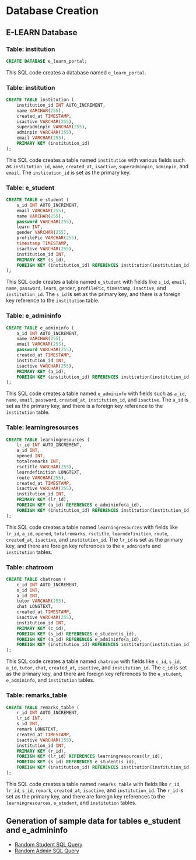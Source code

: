 
# Database Creation

## E-LEARN Database

### Table: institution

```sql
CREATE DATABASE e_learn_portal;
```

This SQL code creates a database named `e_learn_portal`.

### Table: institution

```sql
CREATE TABLE institution (
    institution_id INT AUTO_INCREMENT,
    name VARCHAR(255),
    created_at TIMESTAMP,
    isactive VARCHAR(255),
    superadminpin VARCHAR(255),
    adminpin VARCHAR(255),
    email VARCHAR(255),
    PRIMARY KEY (institution_id)
);
```

This SQL code creates a table named `institution` with various fields such as `institution_id`, `name`, `created_at`, `isactive`, `superadminpin`, `adminpin`, and `email`. The `institution_id` is set as the primary key.

### Table: e_student

```sql
CREATE TABLE e_student (
    s_id INT AUTO_INCREMENT,
    email VARCHAR(255),
    name VARCHAR(255),
    password VARCHAR(255),
    learn INT,
    gender VARCHAR(255),
    profilePic VARCHAR(255),
    timestamp TIMESTAMP,
    isactive VARCHAR(255),
    institution_id INT,
    PRIMARY KEY (s_id),
    FOREIGN KEY (institution_id) REFERENCES institution(institution_id)
);
```

This SQL code creates a table named `e_student` with fields like `s_id`, `email`, `name`, `password`, `learn`, `gender`, `profilePic`, `timestamp`, `isactive`, and `institution_id`. The `s_id` is set as the primary key, and there is a foreign key reference to the `institution` table.

### Table: e_admininfo

```sql
CREATE TABLE e_admininfo (
    a_id INT AUTO_INCREMENT,
    name VARCHAR(255),
    email VARCHAR(255),
    password VARCHAR(255),
    created_at TIMESTAMP,
    institution_id INT,
    isactive VARCHAR(255),
    PRIMARY KEY (a_id),
    FOREIGN KEY (institution_id) REFERENCES institution(institution_id)
);
```

This SQL code creates a table named `e_admininfo` with fields such as `a_id`, `name`, `email`, `password`, `created_at`, `institution_id`, and `isactive`. The `a_id` is set as the primary key, and there is a foreign key reference to the `institution` table.

### Table: learningresources

```sql
CREATE TABLE learningresources (
    lr_id INT AUTO_INCREMENT,
    a_id INT,
    opened INT,
    totalremarks INT,
    rsctitle VARCHAR(255),
    learndefinition LONGTEXT,
    route VARCHAR(255),
    created_at TIMESTAMP,
    isactive VARCHAR(255),
    institution_id INT,
    PRIMARY KEY (lr_id),
    FOREIGN KEY (a_id) REFERENCES e_admininfo(a_id),
    FOREIGN KEY (institution_id) REFERENCES institution(institution_id)
);
```

This SQL code creates a table named `learningresources` with fields like `lr_id`, `a_id`, `opened`, `totalremarks`, `rsctitle`, `learndefinition`, `route`, `created_at`, `isactive`, and `institution_id`. The `lr_id` is set as the primary key, and there are foreign key references to the `e_admininfo` and `institution` tables.

### Table: chatroom

```sql
CREATE TABLE chatroom (
    c_id INT AUTO_INCREMENT,
    s_id INT,
    a_id INT,
    tutor VARCHAR(255),
    chat LONGTEXT,
    created_at TIMESTAMP,
    isactive VARCHAR(255),
    institution_id INT,
    PRIMARY KEY (c_id),
    FOREIGN KEY (s_id) REFERENCES e_student(s_id),
    FOREIGN KEY (a_id) REFERENCES e_admininfo(a_id),
    FOREIGN KEY (institution_id) REFERENCES institution(institution_id)
);
```

This SQL code creates a table named `chatroom` with fields like `c_id`, `s_id`, `a_id`, `tutor`, `chat`, `created_at`, `isactive`, and `institution_id`. The `c_id` is set as the primary key, and there are foreign key references to the `e_student`, `e_admininfo`, and `institution` tables.

### Table: remarks_table

```sql
CREATE TABLE remarks_table (
    r_id INT AUTO_INCREMENT,
    lr_id INT,
    s_id INT,
    remark LONGTEXT,
    created_at TIMESTAMP,
    isactive VARCHAR(255),
    institution_id INT,
    PRIMARY KEY (r_id),
    FOREIGN KEY (lr_id) REFERENCES learningresources(lr_id),
    FOREIGN KEY (s_id) REFERENCES e_student(s_id),
    FOREIGN KEY (institution_id) REFERENCES institution(institution_id)
);
```

This SQL code creates a table named `remarks_table` with fields like `r_id`, `lr_id`, `s_id`, `remark`, `created_at`, `isactive`, and `institution_id`. The `r_id` is set as the primary key, and there are foreign key references to the `learningresources`, `e_student`, and `institution` tables.

## Generation of sample data for tables e_student and e_admininfo

- [Random Student SQL Query](https://enshikuku.github.io/random_student_SQLquery/)
- [Random Admin SQL Query](https://enshikuku.github.io/random_student_SQLquery/admin.html)